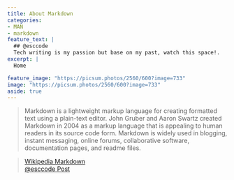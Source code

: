 ```yaml
---
title: About Markdown
categories:
- MAN
- markdown
feature_text: |
  ## @esccode
  Tech writing is my passion but base on my past, watch this space!.
excerpt: |
  Home

feature_image: "https://picsum.photos/2560/600?image=733"
image: "https://picsum.photos/2560/600?image=733"
aside: true
---
```


>Markdown is a lightweight markup language for creating formatted text using a plain-text editor. John Gruber and Aaron Swartz created Markdown in 2004 as a markup language that is appealing to human readers in its source code form. Markdown is widely used in blogging, instant messaging, online forums, collaborative software, documentation pages, and readme files.  



> [Wikipedia Markdown](https://en.wikipedia.org/wiki/Markdown)  
> [@esccode Post](_posts/2023-01-24-markdown.md)

